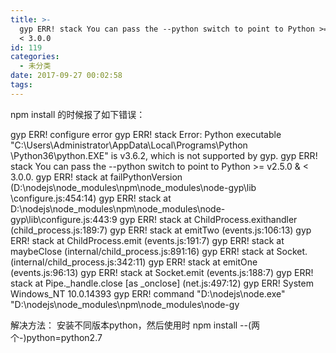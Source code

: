 ```yaml
---
title: >-
  gyp ERR! stack You can pass the --python switch to point to Python >= v2.5.0 &
  < 3.0.0
id: 119
categories:
  - 未分类
date: 2017-09-27 00:02:58
tags:
---
```


npm install 的时候报了如下错误：

gyp ERR! configure error
gyp ERR! stack Error: Python executable "C:\Users\Administrator\AppData\Local\Programs\Python
\Python36\python.EXE" is v3.6.2, which is not supported by gyp.
gyp ERR! stack You can pass the --python switch to point to Python >= v2.5.0 & < 3.0.0.
gyp ERR! stack     at failPythonVersion (D:\nodejs\node_modules\npm\node_modules\node-gyp\lib
\configure.js:454:14)
gyp ERR! stack     at D:\nodejs\node_modules\npm\node_modules\node-gyp\lib\configure.js:443:9
gyp ERR! stack     at ChildProcess.exithandler (child_process.js:189:7)
gyp ERR! stack     at emitTwo (events.js:106:13)
gyp ERR! stack     at ChildProcess.emit (events.js:191:7)
gyp ERR! stack     at maybeClose (internal/child_process.js:891:16)
gyp ERR! stack     at Socket.<anonymous> (internal/child_process.js:342:11)
gyp ERR! stack     at emitOne (events.js:96:13)
gyp ERR! stack     at Socket.emit (events.js:188:7)
gyp ERR! stack     at Pipe._handle.close [as _onclose] (net.js:497:12)
gyp ERR! System Windows_NT 10.0.14393
gyp ERR! command "D:\\nodejs\\node.exe" "D:\\nodejs\\node_modules\\npm\\node_modules\\node-gy

解决方法：
安装不同版本python，然后使用时 npm install --(两个-)python=python2.7